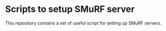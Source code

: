 # Scripts to setup SMuRF server

This repository contains a set of useful script for setting up SMuRF servers.
